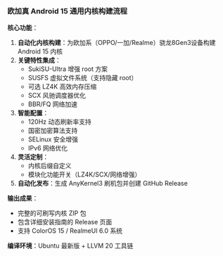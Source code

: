 
### 欧加真 Android 15 通用内核构建流程

**核心功能**：
1. **自动化内核构建**：为欧加系（OPPO/一加/Realme）骁龙8Gen3设备构建 Android 15 内核
2. **关键特性集成**：
   - SukiSU-Ultra 增强 root 方案
   - SUSFS 虚拟文件系统（支持隐藏 root）
   - 可选 LZ4K 高效内存压缩
   - SCX 风驰调度器优化
   - BBR/FQ 网络加速
3. **智能配置**：
   - 120Hz 动态刷新率支持
   - 国密加密算法支持
   - SELinux 安全增强
   - IPv6 网络优化
4. **灵活定制**：
   - 内核后缀自定义
   - 模块化功能开关（LZ4K/SCX/网络增强）
5. **自动化发布**：生成 AnyKernel3 刷机包并创建 GitHub Release

**输出成果**：  
- 完整的可刷写内核 ZIP 包
- 包含详细安装指南的 Release 页面
- 支持 ColorOS 15 / RealmeUI 6.0 系统

**编译环境**：Ubuntu 最新版 + LLVM 20 工具链
